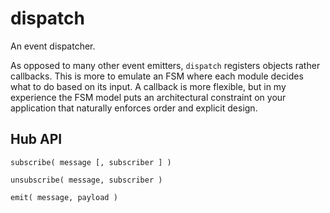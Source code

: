 dispatch
========

An event dispatcher.


As opposed to many other event emitters, `dispatch` registers objects rather callbacks. This is more to emulate an FSM where each module decides what to do based on its input. A callback is more flexible, but in my experience the FSM model puts an architectural constraint on your application that naturally enforces order and explicit design.


## Hub API
`subscribe( message [, subscriber ] )`

`unsubscribe( message, subscriber )`

`emit( message, payload )`